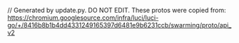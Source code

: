 // Generated by update.py. DO NOT EDIT.
These protos were copied from:
https://chromium.googlesource.com/infra/luci/luci-go/+/8416b8b1b4dd4331249165397d6481e9b6231ccb/swarming/proto/api_v2
